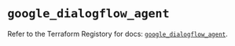 # `google_dialogflow_agent`

Refer to the Terraform Registory for docs: [`google_dialogflow_agent`](https://registry.terraform.io/providers/hashicorp/google/5.26.0/docs/resources/dialogflow_agent).
